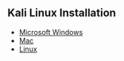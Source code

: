 ## Kali Linux Installation

* [Microsoft Windows](./docs/windows.md)
* [Mac](./docs/mac.md)
* [Linux](./docs/linux.md)
